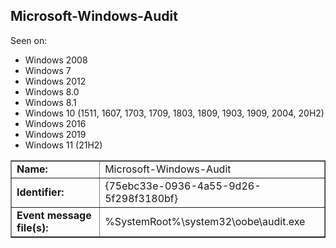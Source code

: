 ## Microsoft-Windows-Audit

Seen on:
* Windows 2008
* Windows 7
* Windows 2012
* Windows 8.0
* Windows 8.1
* Windows 10 (1511, 1607, 1703, 1709, 1803, 1809, 1903, 1909, 2004, 20H2)
* Windows 2016
* Windows 2019
* Windows 11 (21H2)

<table border="1" class="docutils">
  <tbody>
    <tr>
      <td><b>Name:</b></td>
      <td>Microsoft-Windows-Audit</td>
    </tr>
    <tr>
      <td><b>Identifier:</b></td>
      <td>{75ebc33e-0936-4a55-9d26-5f298f3180bf}</td>
    </tr>
    <tr>
      <td><b>Event message file(s):</b></td>
      <td>%SystemRoot%\system32\oobe\audit.exe</td>
    </tr>
  </tbody>
</table>

&nbsp;

